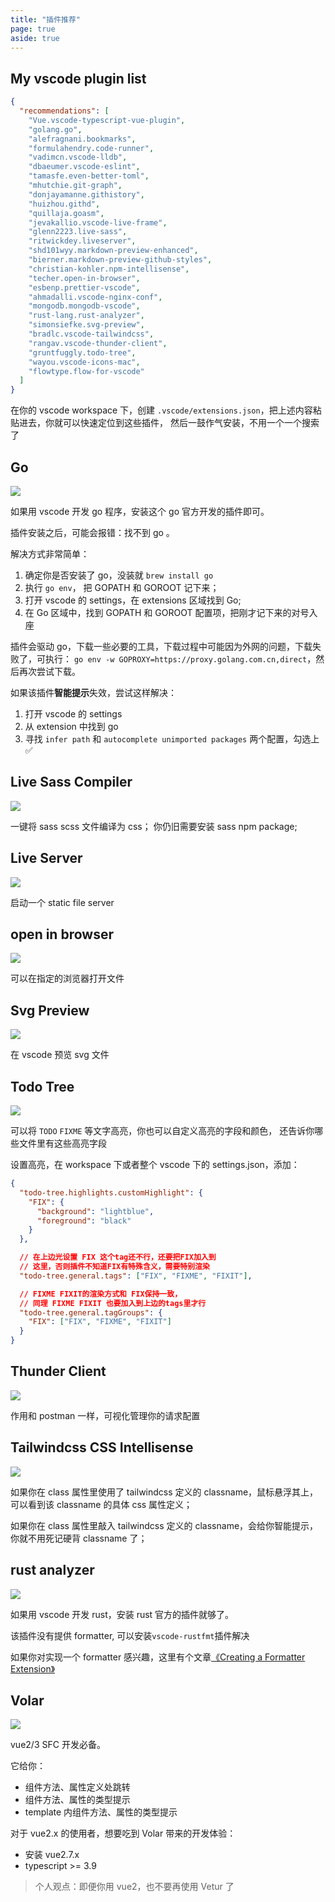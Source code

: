 ```yaml
---
title: "插件推荐"
page: true
aside: true
---
```


## My vscode plugin list

```json
{
  "recommendations": [
    "Vue.vscode-typescript-vue-plugin",
    "golang.go",
    "alefragnani.bookmarks",
    "formulahendry.code-runner",
    "vadimcn.vscode-lldb",
    "dbaeumer.vscode-eslint",
    "tamasfe.even-better-toml",
    "mhutchie.git-graph",
    "donjayamanne.githistory",
    "huizhou.githd",
    "quillaja.goasm",
    "jevakallio.vscode-live-frame",
    "glenn2223.live-sass",
    "ritwickdey.liveserver",
    "shd101wyy.markdown-preview-enhanced",
    "bierner.markdown-preview-github-styles",
    "christian-kohler.npm-intellisense",
    "techer.open-in-browser",
    "esbenp.prettier-vscode",
    "ahmadalli.vscode-nginx-conf",
    "mongodb.mongodb-vscode",
    "rust-lang.rust-analyzer",
    "simonsiefke.svg-preview",
    "bradlc.vscode-tailwindcss",
    "rangav.vscode-thunder-client",
    "gruntfuggly.todo-tree",
    "wayou.vscode-icons-mac",
    "flowtype.flow-for-vscode"
  ]
}
```

在你的 vscode workspace 下，创建 `.vscode/extensions.json`，把上述内容粘贴进去，你就可以快速定位到这些插件，
然后一鼓作气安装，不用一个一个搜索了

## Go

![](/vscode-plugin-go.png)

如果用 vscode 开发 go 程序，安装这个 go 官方开发的插件即可。

插件安装之后，可能会报错：找不到 go 。

解决方式非常简单：

1. 确定你是否安装了 go，没装就 `brew install go`
2. 执行 `go env`， 把 GOPATH 和 GOROOT 记下来；
3. 打开 vscode 的 settings，在 extensions 区域找到 Go;
4. 在 Go 区域中，找到 GOPATH 和 GOROOT 配置项，把刚才记下来的对号入座

插件会驱动 go，下载一些必要的工具，下载过程中可能因为外网的问题，下载失败了，可执行：
`go env -w GOPROXY=https://proxy.golang.com.cn,direct`，然后再次尝试下载。

如果该插件**智能提示**失效，尝试这样解决：

1. 打开 vscode 的 settings
2. 从 extension 中找到 go
3. 寻找 `infer path` 和 `autocomplete unimported packages` 两个配置，勾选上 ✅

## Live Sass Compiler

![](/vscode-plugin-live-sass-compiler.png)

一键将 sass scss 文件编译为 css；
你仍旧需要安装 sass npm package;

## Live Server

![](/vscode-plugin-live-server.png)

启动一个 static file server

## open in browser

![](/vscode-plugin-open-in-browser.png)

可以在指定的浏览器打开文件

## Svg Preview

![](/vscode-plugin-svg-preview.png)

在 vscode 预览 svg 文件

## Todo Tree

![](/vscode-plugin-todo-tree.png)

可以将 `TODO` `FIXME` 等文字高亮，你也可以自定义高亮的字段和颜色，
还告诉你哪些文件里有这些高亮字段

设置高亮，在 workspace 下或者整个 vscode 下的 settings.json，添加：

```json
{
  "todo-tree.highlights.customHighlight": {
    "FIX": {
      "background": "lightblue",
      "foreground": "black"
    }
  },

  // 在上边光设置 FIX 这个tag还不行，还要把FIX加入到
  // 这里，否则插件不知道FIX有特殊含义，需要特别渲染
  "todo-tree.general.tags": ["FIX", "FIXME", "FIXIT"],

  // FIXME FIXIT的渲染方式和 FIX保持一致，
  // 同理 FIXME FIXIT 也要加入到上边的tags里才行
  "todo-tree.general.tagGroups": {
    "FIX": ["FIX", "FIXME", "FIXIT"]
  }
}
```

## Thunder Client

![](/vscode-plugin-thunder-client.png)

作用和 postman 一样，可视化管理你的请求配置

## Tailwindcss CSS Intellisense

![](/vscode-plugin-tailwindcss-intellisense.png)

如果你在 class 属性里使用了 tailwindcss 定义的 classname，鼠标悬浮其上，
可以看到该 classname 的具体 css 属性定义；

如果你在 class 属性里敲入 tailwindcss 定义的 classname，会给你智能提示，
你就不用死记硬背 classname 了；

## rust analyzer

![](/vscode-plugin-rust-analyzer.png)

如果用 vscode 开发 rust，安装 rust 官方的插件就够了。

该插件没有提供 formatter, 可以安装`vscode-rustfmt`插件解决

如果你对实现一个 formatter 感兴趣，这里有个文章[《Creating a Formatter Extension》](https://code.visualstudio.com/blogs/2016/11/15/formatters-best-practices)

## Volar

![](/vscode-plugin-volar.png)

vue2/3 SFC 开发必备。

它给你：

- 组件方法、属性定义处跳转
- 组件方法、属性的类型提示
- template 内组件方法、属性的类型提示

对于 vue2.x 的使用者，想要吃到 Volar 带来的开发体验：

- 安装 vue2.7.x
- typescript >= 3.9

> 个人观点：即便你用 vue2，也不要再使用 Vetur 了

<Giscus />
